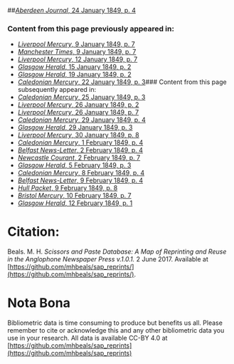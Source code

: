 ##[*Aberdeen Journal*, 24 January 1849, p. 4](https://mhbeals.github.io/sap_html/Aberdeen-Journal/Aberdeen-Journal-24-January-1849-p-4)

### Content from this page previously appeared in:
+ [*Liverpool Mercury*, 9 January 1849, p. 7](https://mhbeals.github.io/sap_html/Liverpool-Mercury/Liverpool-Mercury-9-January-1849-p-7)
+ [*Manchester Times*, 9 January 1849, p. 7](https://mhbeals.github.io/sap_html/Manchester-Times/Manchester-Times-9-January-1849-p-7)
+ [*Liverpool Mercury*, 12 January 1849, p. 7](https://mhbeals.github.io/sap_html/Liverpool-Mercury/Liverpool-Mercury-12-January-1849-p-7)
+ [*Glasgow Herald*, 15 January 1849, p. 2](https://mhbeals.github.io/sap_html/Glasgow-Herald/Glasgow-Herald-15-January-1849-p-2)
+ [*Glasgow Herald*, 19 January 1849, p. 2](https://mhbeals.github.io/sap_html/Glasgow-Herald/Glasgow-Herald-19-January-1849-p-2)
+ [*Caledonian Mercury*, 22 January 1849, p. 3](https://mhbeals.github.io/sap_html/Caledonian-Mercury/Caledonian-Mercury-22-January-1849-p-3)### Content from this page subsequently appeared in:
+ [*Caledonian Mercury*, 25 January 1849, p. 3](https://mhbeals.github.io/sap_html/Caledonian-Mercury/Caledonian-Mercury-25-January-1849-p-3)
+ [*Liverpool Mercury*, 26 January 1849, p. 2](https://mhbeals.github.io/sap_html/Liverpool-Mercury/Liverpool-Mercury-26-January-1849-p-2)
+ [*Liverpool Mercury*, 26 January 1849, p. 7](https://mhbeals.github.io/sap_html/Liverpool-Mercury/Liverpool-Mercury-26-January-1849-p-7)
+ [*Caledonian Mercury*, 29 January 1849, p. 4](https://mhbeals.github.io/sap_html/Caledonian-Mercury/Caledonian-Mercury-29-January-1849-p-4)
+ [*Glasgow Herald*, 29 January 1849, p. 3](https://mhbeals.github.io/sap_html/Glasgow-Herald/Glasgow-Herald-29-January-1849-p-3)
+ [*Liverpool Mercury*, 30 January 1849, p. 8](https://mhbeals.github.io/sap_html/Liverpool-Mercury/Liverpool-Mercury-30-January-1849-p-8)
+ [*Caledonian Mercury*, 1 February 1849, p. 4](https://mhbeals.github.io/sap_html/Caledonian-Mercury/Caledonian-Mercury-1-February-1849-p-4)
+ [*Belfast News-Letter*, 2 February 1849, p. 4](https://mhbeals.github.io/sap_html/Belfast-News-Letter/Belfast-News-Letter-2-February-1849-p-4)
+ [*Newcastle Courant*, 2 February 1849, p. 7](https://mhbeals.github.io/sap_html/Newcastle-Courant/Newcastle-Courant-2-February-1849-p-7)
+ [*Glasgow Herald*, 5 February 1849, p. 3](https://mhbeals.github.io/sap_html/Glasgow-Herald/Glasgow-Herald-5-February-1849-p-3)
+ [*Caledonian Mercury*, 8 February 1849, p. 4](https://mhbeals.github.io/sap_html/Caledonian-Mercury/Caledonian-Mercury-8-February-1849-p-4)
+ [*Belfast News-Letter*, 9 February 1849, p. 4](https://mhbeals.github.io/sap_html/Belfast-News-Letter/Belfast-News-Letter-9-February-1849-p-4)
+ [*Hull Packet*, 9 February 1849, p. 8](https://mhbeals.github.io/sap_html/Hull-Packet/Hull-Packet-9-February-1849-p-8)
+ [*Bristol Mercury*, 10 February 1849, p. 7](https://mhbeals.github.io/sap_html/Bristol-Mercury/Bristol-Mercury-10-February-1849-p-7)
+ [*Glasgow Herald*, 12 February 1849, p. 1](https://mhbeals.github.io/sap_html/Glasgow-Herald/Glasgow-Herald-12-February-1849-p-1)
                    
# Citation: 

Beals. M. H. *Scissors and Paste Database: A Map of Reprinting and Reuse in the Anglophone Newspaper Press v.1.0.1.* 2 June 2017. Available at [https://github.com/mhbeals/sap_reprints/](https://github.com/mhbeals/sap_reprints/). 
                    
# Nota Bona

Bibliometric data is time consuming to produce but benefits us all. Please remember to cite or acknowledge this and any other bibliometric data you use in your research. All data is available CC-BY 4.0 at [https://github.com/mhbeals/sap_reprints](https://github.com/mhbeals/sap_reprints)